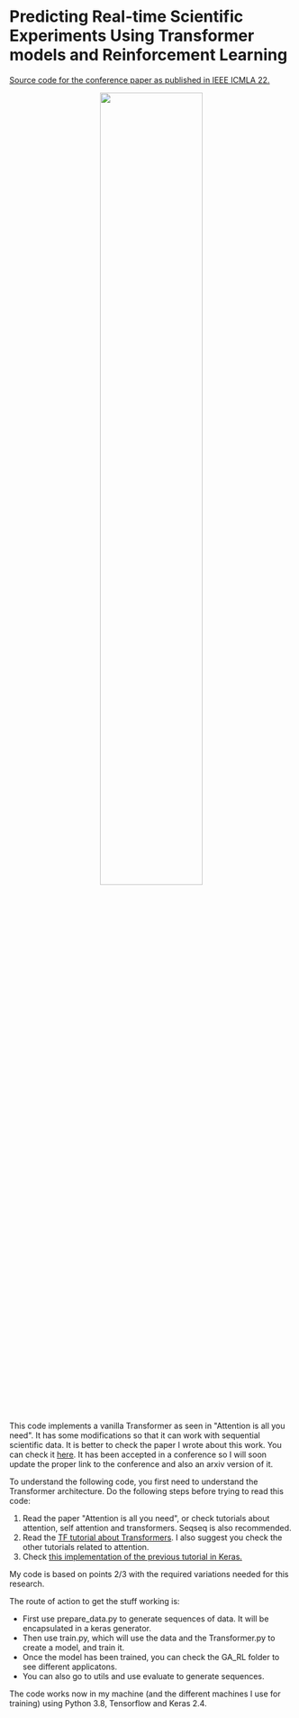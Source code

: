 # Predicting Real-time Scientific Experiments Using Transformer models and Reinforcement Learning

[Source code for the conference paper as published in IEEE ICMLA 22.](https://ieeexplore.ieee.org/abstract/document/9679982)

<p align="center">
<img src="https://user-images.githubusercontent.com/1437098/135989873-f87dc36f-4dc9-4c88-a6da-1299c631a1e9.jpeg" width=60% height=60%>
</p>


This code implements a vanilla Transformer as seen in "Attention is all you need".
It has some modifications so that it can work with sequential scientific data. It is better to check the paper I wrote about this work. You can check it [here](https://www.juanma.io/scitrans.pdf). It has been accepted in a conference so I will soon update the proper link to the conference and also an arxiv version of it.

To understand the following code, you first need to understand the Transformer architecture. Do the following steps before trying to read this code:

1. Read the paper "Attention is all you need", or check tutorials about attention, self attention and transformers. Seqseq is also recommended.
2. Read the [TF tutorial about Transformers](https://www.tensorflow.org/tutorials/text/transformer). I also suggest you check the other tutorials related to attention.
3. Check [this implementation of the previous tutorial in Keras.](https://medium.com/@max_garber/simple-keras-transformer-model-74724a83bb83)

My code is based on points 2/3 with the required variations needed for this research.

The route of action to get the stuff working is:

* First use prepare_data.py to generate sequences of data. It will be encapsulated in a keras generator.
* Then use train.py, which will use the data and the Transformer.py to create a model, and train it.
* Once the model has been trained, you can check the GA_RL folder to see different applicatons.
* You can also go to utils and use evaluate to generate sequences.

The code works now in my machine (and the different machines I use for training) using Python 3.8, Tensorflow and Keras 2.4. 
